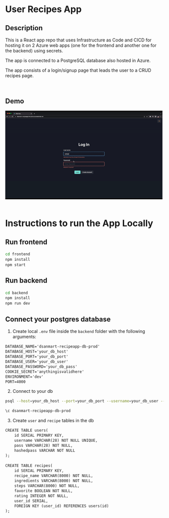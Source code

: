 # User Recipes App

## Description

This is a React app repo that uses Infrastructure as Code and CICD for hosting it on 2 Azure web apps (one for the frontend and another one for the backend) using secrets.

The app is connected to a PostgreSQL database also hosted in Azure.

The app consists of a login/signup page that leads the user to a CRUD recipes page.

<br>

## Demo

<img src="recipeapp_demo.gif"  width="500">

<br>
<br>

# Instructions to run the App Locally

## Run frontend
```bash
cd frontend
npm install
npm start
```

## Run backend
```bash
cd backend
npm install
npm run dev
```

## Connect your postgres database
1. Create local `.env` file inside the `backend` folder with the following arguments:
```
DATABASE_NAME='dsanmart-recipeapp-db-prod'
DATABASE_HOST='your_db_host'
DATABASE_PORT='your_db_port'
DATABASE_USER='your_db_user'
DATABASE_PASSWORD='your_db_pass'
COOKIE_SECRET='anythingisvalidhere'
ENVIRONMENT='dev'
PORT=4000
```

2. Connect to your db
```bash
psql --host=your_db_host --port=your_db_port --username=your_db_user --dbname=dsanmart-recipeapp-db-prod --set=sslmode=require
```
```bash
\c dsanmart-recipeapp-db-prod
```

3. Create `user` and `recipe` tables in the db
```
CREATE TABLE users(
    id SERIAL PRIMARY KEY,
    username VARCHAR(28) NOT NULL UNIQUE,
    pass VARCHAR(28) NOT NULL,
    hashedpass VARCHAR NOT NULL
);

CREATE TABLE recipes(
    id SERIAL PRIMARY KEY,
    recipe_name VARCHAR(8000) NOT NULL,
    ingredients VARCHAR(8000) NOT NULL,
    steps VARCHAR(8000) NOT NULL,
    favorite BOOLEAN NOT NULL,
    rating INTEGER NOT NULL,
    user_id SERIAL,
    FOREIGN KEY (user_id) REFERENCES users(id)
);
